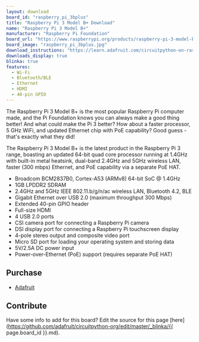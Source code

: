 ```yaml
---
layout: download
board_id: "raspberry_pi_3bplus"
title: "Raspberry Pi 3 Model B+ Download"
name: "Raspberry Pi 3 Model B+"
manufacturer: "Raspberry Pi Foundation"
board_url: "https://www.raspberrypi.org/products/raspberry-pi-3-model-b-plus/"
board_image: "raspberry_pi_3bplus.jpg"
download_instructions: "https://learn.adafruit.com/circuitpython-on-raspberrypi-linux/installing-circuitpython-on-raspberry-pi"
downloads_display: true
blinka: true
features:
  - Wi-Fi
  - Bluetooth/BLE
  - Ethernet
  - HDMI
  - 40-pin GPIO
---
```


The Raspberry Pi 3 Model B+ is the most popular Raspberry Pi computer made, and the Pi Foundation knows you can always make a good thing better! And what could make the Pi 3 better? How about a faster processor, 5 GHz WiFi, and updated Ethernet chip with PoE capability? Good guess - that's exactly what they did!

The Raspberry Pi 3 Model B+ is the latest product in the Raspberry Pi 3 range, boasting an updated 64-bit quad core processor running at 1.4GHz with built-in metal heatsink, dual-band 2.4GHz and 5GHz wireless LAN, faster (300 mbps) Ethernet, and PoE capability via a separate PoE HAT.

- Broadcom BCM2837B0, Cortex-A53 (ARMv8) 64-bit SoC @ 1.4GHz
- 1GB LPDDR2 SDRAM
- 2.4GHz and 5GHz IEEE 802.11.b/g/n/ac wireless LAN, Bluetooth 4.2, BLE
- Gigabit Ethernet over USB 2.0 (maximum throughput 300 Mbps)
- Extended 40-pin GPIO header
- Full-size HDMI
- 4 USB 2.0 ports
- CSI camera port for connecting a Raspberry Pi camera
- DSI display port for connecting a Raspberry Pi touchscreen display
- 4-pole stereo output and composite video port
- Micro SD port for loading your operating system and storing data
- 5V/2.5A DC power input
- Power-over-Ethernet (PoE) support (requires separate PoE HAT)

## Purchase
* [Adafruit](https://www.adafruit.com/product/3775)

## Contribute

Have some info to add for this board? Edit the source for this page [here](https://github.com/adafruit/circuitpython-org/edit/master/_blinka/{{ page.board_id }}.md).
